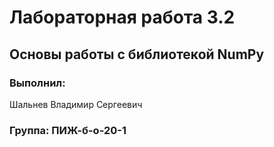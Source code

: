 # Лабораторная работа 3.2
## Основы работы с библиотекой NumPy
### Выполнил:
Шальнев Владимир Сергеевич
### Группа: ПИЖ-б-о-20-1
